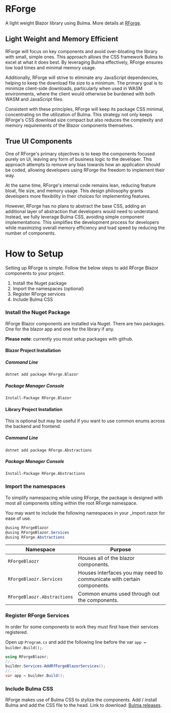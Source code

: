 
# RForge

A light weight Blazor library using Bulma. More details at [RForge](https://rforge.azurewebsites.net/).

## Light Weight and Memory Efficient
RForge will focus on key components and avoid over-bloating the library with small, simple ones. This approach allows the CSS framework Bulma to excel at what it does best. By leveraging Bulma effectively, RForge ensures low load times and minimal memory usage.

Additionally, RForge will strive to eliminate any JavaScript dependencies, helping to keep the download file size to a minimum. The primary goal is to minimize client-side downloads, particularly when used in WASM environments, where the client would otherwise be burdened with both WASM and JavaScript files.

Consistent with these principles, RForge will keep its package CSS minimal, concentrating on the utilization of Bulma. This strategy not only keeps RForge's CSS download size compact but also reduces the complexity and memory requirements of the Blazor components themselves.

## True UI Components
One of RForge's primary objectives is to keep the components focused purely on UI, leaving any form of business logic to the developer. This approach attempts to remove any bias towards how an application should be coded, allowing developers using RForge the freedom to implement their way.

At the same time, RForge's internal code remains lean, reducing feature bloat, file size, and memory usage. This design philosophy grants developers more flexibility in their choices for implementing features.

However, RForge has no plans to abstract the base CSS, adding an additional layer of abstraction that developers would need to understand. Instead, we fully leverage Bulma CSS, avoiding simple component implementations. This simplifies the development process for developers while maximizing overall memory efficiency and load speed by reducing the number of components.

# How to Setup
Setting up RForge is simple. Follow the below steps to add RForge Blazor components to your project.

1. Install the Nuget package
1. Import the namespaces (optional)
1. Register RForge services
1. Include Bulma CSS

### Install the Nuget Package
RForge Blazor components are installed via Nuget. 
There are two packages. One for the blazor app and one for the library if any.

**Please note**: currently you must setup packages with github.

#### Blazor Project Installation
##### Command Line
```dotnet add package RForge.Blazor```

##### Package Manager Console
```Install-Package RForge.Blazor```

#### Library Project Installation
This is optional but may be useful if you want to use common enums across the backend and frontend.

##### Command Line
```dotnet add package RForge.Abstractions```
##### Package Manager Console
```Install-Package RForge.Abstractions```

### Import the namespaces
To simplify namespacing while using RForge, the package is designed with most all components sitting within the root RForge namespace.

You may want to include the following namespaces in your _import.razor for ease of use.

```csharp
@using RForgeBlazor
@using RForgeBlazor.Services
@using RForge.Abstractions
```

| Namespace | Purpose
| --- | ---
| `RForgeBlaozr` | Houses all of the blazor components.
| `RForgeBlaozr.Services`	| Houses interfaces you may need to communicate with certain components.
| `RForgeBlaozr.Abstractions` |	Common enums used through out the components.

### Register RForge Services

In order for some components to work they must first have their services registered.

Open up `Program.cs` and add the following line before the var `app = builder.Build();`.

```csharp
using RForgeBlazor;
//...
builder.Services.AddRfForgeBlazorServices();
//...
var app = builder.Build();
```

### Include Bulma CSS
RForge makes use of Bulma CSS to stylize the components. Add / install Bulma and add the CSS file to the head. Link to download: [Bulma releases](https://github.com/jgthms/bulma/releases/).
